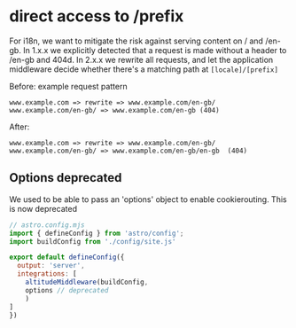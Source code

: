 
# direct access to /prefix

For i18n, we want to mitigate the risk against serving content on / and /en-gb. In 1.x.x we explicitly detected that a request is made without a header to /en-gb and 404d. In 2.x.x we rewrite all requests, and let the application middleware decide whether there's a matching path at `[locale]/[prefix]`

Before: example request pattern 


```
www.example.com => rewrite => www.example.com/en-gb/
www.example.com/en-gb/ => www.example.com/en-gb (404)
```



After: 

```
www.example.com => rewrite => www.example.com/en-gb/
www.example.com/en-gb/ => www.example.com/en-gb/en-gb  (404)
```

## Options deprecated

We used to be able to pass an 'options' object to enable cookierouting. This is now deprecated 

```js
// astro.config.mjs
import { defineConfig } from 'astro/config';
import buildConfig from './config/site.js'

export default defineConfig({
  output: 'server',
  integrations: [
    altitudeMiddleware(buildConfig,
    options // deprecated
    )
] 
})
```
